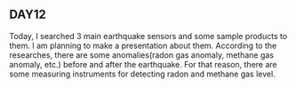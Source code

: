 ## **DAY12**

Today, I searched 3 main earthquake sensors and some sample products to them. I am planning to make a presentation about them. According to the researches, there are some anomalies(radon gas anomaly, methane gas anomaly, etc.) before and after the earthquake. For that reason, there are some measuring instruments for detecting radon and methane gas level. 
